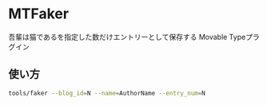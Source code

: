 # MTFaker
吾輩は猫であるを指定した数だけエントリーとして保存する Movable Typeプラグイン

## 使い方
```bash
tools/faker --blog_id=N --name=AuthorName --entry_num=N
```